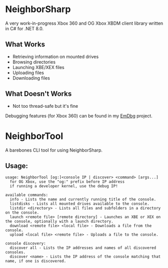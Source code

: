 # NeighborSharp

A very work-in-progress Xbox 360 and OG Xbox XBDM client library written in C# for .NET 8.0.

## What Works

* Retrieving information on mounted drives
* Browsing directories
* Launching XBE/XEX files
* Uploading files
* Downloading files

## What Doesn't Works

* Not too thread-safe but it's fine

Debugging features (for Xbox 360) can be found in my [EmDbg](https://github.com/InvoxiPlayGames/EmDbg) project.

# NeighborTool

A barebones CLI tool for using NeighborSharp.

## Usage:

```
usage: NeighborTool [og:]<console IP | discover> <command> [args...]
  for OG Xbox, use the "og:" prefix before IP address
  if running a developer kernel, use the debug IP!

available commands:
  info - Lists the name and currently running title of the console.
  listdisks - Lists all mounted drives available to the console.
  listdir <directory> - Lists all files and subfolders in a directory on the console.
  launch <remote file> [remote directory] - Launches an XBE or XEX on the console, optionally with a launch directory.
  download <remote file> <local file> - Downloads a file from the console.
  upload <local file> <remote file> - Uploads a file to the console.

console discovery:
  discover all - Lists the IP addresses and names of all discovered consoles.
  discover <name> - Lists the IP address of the console matching that name, if one is discovered.
```